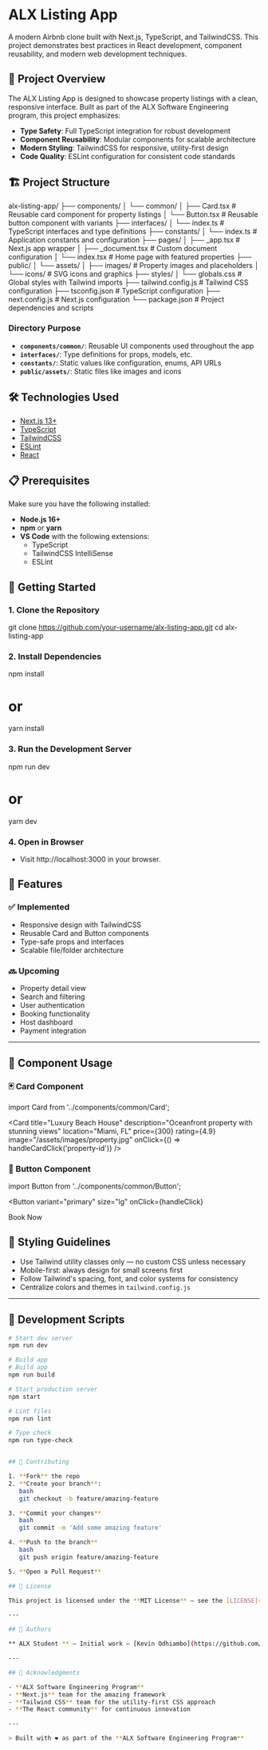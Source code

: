 # ALX Listing App

A modern Airbnb clone built with Next.js, TypeScript, and TailwindCSS. This project demonstrates best practices in React development, component reusability, and modern web development techniques.

## 🚀 Project Overview

The ALX Listing App is designed to showcase property listings with a clean, responsive interface. Built as part of the ALX Software Engineering program, this project emphasizes:

- **Type Safety**: Full TypeScript integration for robust development
- **Component Reusability**: Modular components for scalable architecture
- **Modern Styling**: TailwindCSS for responsive, utility-first design
- **Code Quality**: ESLint configuration for consistent code standards

## 🏗️ Project Structure

alx-listing-app/
├── components/
│ └── common/
│ ├── Card.tsx # Reusable card component for property listings
│ └── Button.tsx # Reusable button component with variants
├── interfaces/
│ └── index.ts # TypeScript interfaces and type definitions
├── constants/
│ └── index.ts # Application constants and configuration
├── pages/
│ ├── _app.tsx # Next.js app wrapper
│ ├── _document.tsx # Custom document configuration
│ └── index.tsx # Home page with featured properties
├── public/
│ └── assets/
│ ├── images/ # Property images and placeholders
│ └── icons/ # SVG icons and graphics
├── styles/
│ └── globals.css # Global styles with Tailwind imports
├── tailwind.config.js # Tailwind CSS configuration
├── tsconfig.json # TypeScript configuration
├── next.config.js # Next.js configuration
└── package.json # Project dependencies and scripts


### Directory Purpose

- **`components/common/`**: Reusable UI components used throughout the app
- **`interfaces/`**: Type definitions for props, models, etc.
- **`constants/`**: Static values like configuration, enums, API URLs
- **`public/assets/`**: Static files like images and icons

## 🛠️ Technologies Used

- [Next.js 13+](https://nextjs.org/)
- [TypeScript](https://www.typescriptlang.org/)
- [TailwindCSS](https://tailwindcss.com/)
- [ESLint](https://eslint.org/)
- [React](https://reactjs.org/)

## 📋 Prerequisites

Make sure you have the following installed:

- **Node.js 16+**
- **npm** or **yarn**
- **VS Code** with the following extensions:
  - TypeScript
  - TailwindCSS IntelliSense
  - ESLint

## 🚀 Getting Started

### 1. Clone the Repository

git clone https://github.com/your-username/alx-listing-app.git
cd alx-listing-app

### 2. Install Dependencies
npm install
# or
yarn install

### 3. Run the Development Server
npm run dev
# or
yarn dev

### 4. Open in Browser
 - Visit http://localhost:3000 in your browser.

## 🎯 Features

### ✅  Implemented

- Responsive design with TailwindCSS
- Reusable Card and Button components
- Type-safe props and interfaces
- Scalable file/folder architecture

### 🔜 Upcoming

- Property detail view
- Search and filtering
- User authentication
- Booking functionality
- Host dashboard
- Payment integration

---

## 🧩  Component Usage

### 🃏 Card Component

import Card from '../components/common/Card';

<Card
  title="Luxury Beach House"
  description="Oceanfront property with stunning views"
  location="Miami, FL"
  price={300}
  rating={4.9}
  image="/assets/images/property.jpg"
  onClick={() => handleCardClick('property-id')}
/>

### 🔘 Button Component

import Button from '../components/common/Button';

<Button
  variant="primary"
  size="lg"
  onClick={handleClick}
>
  Book Now
</Button>


## 🎨 Styling Guidelines

- Use Tailwind utility classes only — no custom CSS unless necessary
- Mobile-first: always design for small screens first
- Follow Tailwind's spacing, font, and color systems for consistency
- Centralize colors and themes in `tailwind.config.js`

---

## 📝 Development Scripts

```bash
# Start dev server
npm run dev

# Build app
# Build app
npm run build

# Start production server
npm start

# Lint files
npm run lint

# Type check
npm run type-check


## 🤝 Contributing

1. **Fork** the repo
2. **Create your branch**:
   bash
   git checkout -b feature/amazing-feature

3. **Commit your changes**
   bash
   git commit -m 'Add some amazing feature'

4. **Push to the branch**
   bash
   git push origin feature/amazing-feature

5. **Open a Pull Request**

## 📄 License

This project is licensed under the **MIT License** – see the [LICENSE](./LICENSE) file for details.

---

## 👥 Authors

** ALX Student ** – Initial work – [Kevin Odhiambo](https://github.com/manodhiambo)

---

## 🙏 Acknowledgments

- **ALX Software Engineering Program**
- **Next.js** team for the amazing framework  
- **Tailwind CSS** team for the utility-first CSS approach  
- **The React community** for continuous innovation

---

> Built with ❤️ as part of the **ALX Software Engineering Program**


